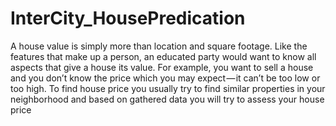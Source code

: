# InterCity_HousePredication
A house value is simply more than location and square footage. Like the features that make up a  person, an educated party would want to know all aspects that give a house its value. For  example, you want to sell a house and you don’t know the price which you may expect — it can’t  be too low or too high. To find house price you usually try to find similar properties in your  neighborhood and based on gathered data you will try to assess your house price
